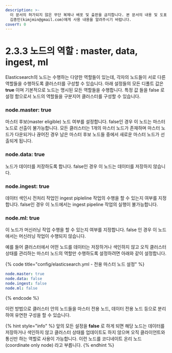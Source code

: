 ```yaml
---
description: >-
  이 문서의 허가되지 않은 무단 복제나 배포 및 출판을 금지합니다. 본 문서의 내용 및 도표 등을 인용하고자 하는 경우 출처를 명시하고
  김종민(kimjmin@gmail.com)에게 사용 내용을 알려주시기 바랍니다.
coverY: 0
---
```


# 2.3.3 노드의 역할 : master, data, ingest, ml

Elasticsearch의 노드는 수행하는 다양한 역할들이 있는데, 각자의 노드들이 서로 다른 역할들을 수행하도록 클러스터를 구성할 수 있습니다. 아래 설정들의 모든 디폴트 값은 **true** 이며 기본적으로 노드는 명시된 모든 역할들을 수행합니다. 특정 값 들을 false 로 설정 함으로서 노드의 역할들을 구분지어 클러스터를 구성할 수 있습니다.

### node.master: true

마스터 후보(master eligible) 노드 여부를 설정합니다. false인 경우 이 노드는 마스터 노드로 선출이 불가능합니다. 모든 클러스터는 1개의 마스터 노드가 존재하며 마스터 노드가 다운되거나 끊어진 경우 남은 마스터 후보 노드들 중에서 새로운 마스터 노드가 선출되게 됩니다.

### node.data: true

노드가 데이터를 저장하도록 합니다. false인 경우 이 노드는 데이터를 저장하지 않습니다.

### node.ingest: true

데이터 색인시 전처리 작업인 ingest pipleline 작업의 수행을 할 수 있는지 여부를 지정합니다. false인 경우 이 노드에서는 ingest pipeline 작업의 실행이 불가능합니다.

### node.ml: true

이 노드가 머신러닝 작업 수행을 할 수 있는지 여부를 지정합니다. false 인 경우 이 노드애서는 머신러닝 작업이 수행되지 않습니다.

예를 들어 클러스터에서 어떤 노드를 데이터는 저장하거나 색인하지 않고 오직 클러스터 상태를 관리하는 마스터 노드의 역할만 수행하도록 설정하려면 아래와 같이 설정합니다.

{% code title="config/elasticsearch.yml - 전용 마스터 노드 설정" %}
```yaml
node.master: true
node.data: false
node.ingest: false
node.ml: false
```
{% endcode %}

이런 방법으로 클러스터 안의 노드들을 마스터 전용 노드, 데이터 전용 노드 등으로 분리하여 유연한 구성을 할 수 있습니다.

{% hint style="info" %}
앞의 모든 설정을 **false** 로 하게 되면 해당 노드는 데이터를 저장하거나 색인하지 않고 클러스터 상태를 업데이트도 하지 않으며 오직 클라이언트와 통신만 하는 역할로 사용이 가능합니다. 이런 노드를 코디네이트 온리 노드 (coordinate only node) 라고 부릅니다.
{% endhint %}
